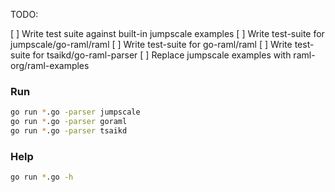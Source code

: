 TODO:

[ ] Write test suite against built-in jumpscale examples
[ ] Write test-suite for jumpscale/go-raml/raml
[ ] Write test-suite for go-raml/raml
[ ] Write test-suite for tsaikd/go-raml-parser
[ ] Replace jumpscale examples with raml-org/raml-examples


### Run

```sh
go run *.go -parser jumpscale
go run *.go -parser goraml
go run *.go -parser tsaikd
```

### Help

```sh
go run *.go -h
```
